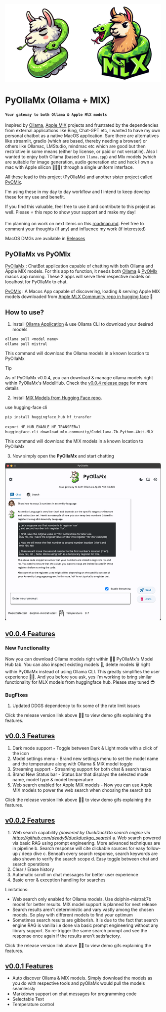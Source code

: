 ![](assets/logos/combined_logos.png)
# PyOllaMx (Ollama + MlX)
#### `Your gateway to both Ollama & Apple MlX models`

Inspired by [Ollama](https://github.com/ollama/ollama), [Apple MlX](https://github.com/ml-explore/mlx) projects and frustrated by the dependencies from external applications like Bing, Chat-GPT etc, I wanted to have my own personal chatbot as a native MacOS application. Sure there are alternatives like streamlit, gradio (which are based, thereby needing a browser) or others like Ollamac, LMStudio, mindmac etc which are good but then restrictive in some means (either by license, or paid or not versatile). Also I wanted to enjoy both Ollama (based on `llama.cpp`) and Mlx models (which are suitable for image generation, audio generation etc and heck I own a mac with Apple silicon 👨🏻‍💻) through a single uniform interface.

All these lead to this project (PyOllaMx) and another sister project called [PyOMlx](https://github.com/kspviswa/PyOMlx).

I'm using these in my day to day workflow and I intend to keep develop these for my use and benefit.

If you find this valuable, feel free to use it and contribute to this project as well. Please ⭐️ this repo to show your support and make my day!

I'm planning on work on next items on this [roadmap.md](roadmap.md). Feel free to comment your thoughts (if any) and influence my work (if interested)

MacOS DMGs are available in [Releases](https://github.com/kspviswa/pyOllaMx/releases)

## PyOllaMx vs PyOMlx

[PyOllaMx](https://github.com/kspviswa/pyOllaMx) : ChatBot application capable of chatting with both Ollama and Apple MlX models. For this app to function, it needs both [Ollama](https://github.com/ollama/ollama) & [PyOMlx](https://github.com/kspviswa/PyOMlx) macos app running. These 2 apps will serve their respective models on localhost for PyOllaMx to chat.

[PyOMlx](https://github.com/kspviswa/PyOMlx) : A Macos App capable of discovering, loading & serving Apple MlX models downloaded from [Apple MLX Community repo in hugging face](https://huggingface.co/mlx-community) 🤗

## How to use?

1) Install [Ollama Application](https://ollama.ai/download) & use Ollama CLI to download your desired models
```
ollama pull <model name>
ollama pull mistral
```
This command will download the Ollama models in a known location to PyOllaMx

> [!TIP]
> As of PyOllaMx v0.0.4, you can download & manage ollama models right within PyOllaMx's ModelHub. Check the [v0.0.4 release page](https://github.com/kspviswa/pyOllaMx/releases/tag/v0.0.4) for more details

2) Install [MlX Models from Hugging Face repo](https://huggingface.co/mlx-community).

use hugging-face cli
```
pip install huggingface_hub hf_transfer

export HF_HUB_ENABLE_HF_TRANSFER=1
huggingface-cli download mlx-community/CodeLlama-7b-Python-4bit-MLX
```
This command will download the MlX models in a known location to PyOllaMx

3) Now simply open the **PyOllaMx** and start chatting

![sample](assets/pyollamx_sample_updated.png)

## [v0.0.4 Features](https://github.com/kspviswa/pyOllaMx/releases/tag/v0.0.4)

### New Functionality
Now you can download Ollama models right within 🤌🏻 PyOllaMx's Model Hub tab. You can also inspect existing models 🧐, delete models 🗑️ right within PyOllaMx instead of using Ollama CLI. This greatly simplifies the user experience 🤩🤩. And you before you ask, yes I'm working to bring similar functionality for MLX models from huggingface hub. Please stay tuned 😎

### BugFixes
1. Updated DDGS dependency to fix some of the rate limit issues

Click the release version link above ☝🏻 to view demo gifs explaining the features.

## [v0.0.3 Features](https://github.com/kspviswa/pyOllaMx/releases/tag/v0.0.3)

1. Dark mode support - Toggle between Dark & Light mode with a click of the icon
2. Model settings menu - Brand new settings menu to set the model name and the temperature along with Ollama & MlX model toggle
3. Streaming support - Streaming support for both chat & search tasks
4. Brand New Status bar - Status bar that displays the selected mode name, model type & model temperature
5. Web search enabled for Apple MlX models - Now you can use Apple MlX models to power the web search when choosing the search tab

Click the release version link above ☝🏻 to view demo gifs explaining the features.

## [v0.0.2 Features](https://github.com/kspviswa/pyOllaMx/releases/tag/v0.0.2)

1. Web search capability _(powered by DuckDuckGo search engine via https://github.com/deedy5/duckduckgo_search)_
    a. Web search powered via basic RAG using prompt engineering. More advanced techniques are in pipeline
    b. Search response will cite clickable sources for easy follow-up / deep dive
    c. Beneath every search response, search keywords are also shown to verify the search scope
    d. Easy toggle between chat and search operations 
2. Clear / Erase history 
3. Automatic scroll on chat messages for better user experience
4. Basic error & exception handling for searches

Limitations:

- Web search only enabled for Ollama models. Use dolphin-mistral:7b model for better results. MlX model support is planned for next release
- Search results aren't deterministic and vary vastly among the chosen models. So play with different models to find your optimum
- Sometimes search results are gibberish. It is due to the fact that search engine RAG is vanilla i.e done via basic prompt engineering without any library support. So re-trigger the same search prompt and see the response once again if the results aren't satisfactory.

Click the release version link above ☝🏻 to view demo gifs explaining the features.

## [v0.0.1 Features](https://github.com/kspviswa/pyOllaMx/releases/tag/v0.0.1)

- Auto discover Ollama & MlX models. Simply download the models as you do with respective tools and pyOllaMx would pull the models seamlessly
- Markdown support on chat messages for programming code
- Selectable Text
- Temperature control
